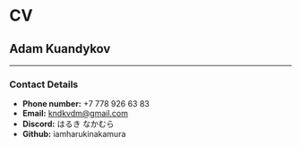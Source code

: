 # CV
## Adam Kuandykov
*******************
### Contact Details
- **Phone number:** +7 778 926 63 83
- **Email:** kndkvdm@gmail.com
- **Discord:** はるき なかむら
- **Github:** iamharukinakamura
